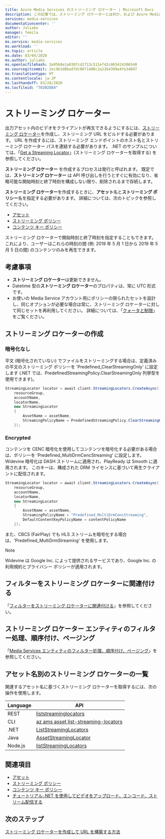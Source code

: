 ```yaml
---
title: Azure Media Services のストリーミング ロケーター | Microsoft Docs
description: この記事では、ストリーミング ロケーターとは何か、および Azure Media Services でそれらを使用する方法について説明します。
services: media-services
documentationcenter: ''
author: Juliako
manager: femila
editor: ''
ms.service: media-services
ms.workload: ''
ms.topic: article
ms.date: 03/04/2020
ms.author: juliako
ms.openlocfilehash: 3a9568e1a0307cd1713c511ef42c065424306548
ms.sourcegitcommit: 2ec4b3d0bad7dc0071400c2a2264399e4fe34897
ms.translationtype: HT
ms.contentlocale: ja-JP
ms.lasthandoff: 03/28/2020
ms.locfileid: "78302884"
---
```

# <a name="streaming-locators"></a>ストリーミング ロケーター

出力アセット内のビデオをクライアントが再生できるようにするには、[ストリーミング ロケーター](https://docs.microsoft.com/rest/api/media/streaminglocators)を作成し、ストリーミング URL をビルドする必要があります。 URL を作成するには、ストリーミング エンドポイントのホスト名とストリーミング ロケーター パスを連結する必要があります。 .NET のサンプルについては、「[Get a Streaming Locator](stream-files-tutorial-with-api.md#get-a-streaming-locator)」(ストリーミング ロケーターを取得する) を参照してください。

**ストリーミング ロケーター** を作成するプロセスは発行と呼ばれます。 既定では、**ストリーミング ロケーター** は API 呼び出しを行うとすぐに有効になり、省略可能な開始時刻と終了時刻を構成しない限り、削除されるまで存続します。 

**ストリーミング ロケーター**を作成するときに、**アセット**名と**ストリーミング ポリシー**名を指定する必要があります。 詳細については、次のトピックを参照してください。

* [アセット](assets-concept.md)
* [ストリーミング ポリシー](streaming-policy-concept.md)
* [コンテンツ キー ポリシー](content-key-policy-concept.md)

ストリーミング ロケーターで開始時刻と終了時刻を指定することもできます。これにより、ユーザーはこれらの時刻の間 (例: 2019 年 5 月 1 日から 2019 年 5 月 5 日の間) のコンテンツのみを再生できます。  

## <a name="considerations"></a>考慮事項

* **ストリーミング ロケーター**は更新できません。 
* Datetime 型の**ストリーミング ロケーター**のプロパティは、常に UTC 形式です。
* お使いの Media Service アカウント用にポリシーの限られたセットを設計し、同じオプションが必要な場合は常に、ストリーミング ロケーターに対して同じセットを再利用してください。 詳細については、「[クォータと制限](limits-quotas-constraints.md)」をご覧ください。

## <a name="create-streaming-locators"></a>ストリーミング ロケーターの作成  

### <a name="not-encrypted"></a>暗号化なし

平文 (暗号化されていない) でファイルをストリーミングする場合は、定義済みの平文のストリーミング ポリシーを 'Predefined_ClearStreamingOnly' に設定します (.NET では、PredefinedStreamingPolicy.ClearStreamingOnly 列挙型を使用できます)。

```csharp
StreamingLocator locator = await client.StreamingLocators.CreateAsync(
    resourceGroup,
    accountName,
    locatorName,
    new StreamingLocator
    {
        AssetName = assetName,
        StreamingPolicyName = PredefinedStreamingPolicy.ClearStreamingOnly
    });
```

### <a name="encrypted"></a>Encrypted 

コンテンツを CENC 暗号化を使用してコンテンツを暗号化する必要がある場合は、ポリシーを 'Predefined_MultiDrmCencStreaming' に設定します。 Widevine 暗号化は DASH ストリームに適用され、PlayReady は Smooth に適用されます。 このキーは、構成された DRM ライセンスに基づいて再生クライアントに配信されます。

```csharp
StreamingLocator locator = await client.StreamingLocators.CreateAsync(
    resourceGroup,
    accountName,
    locatorName,
    new StreamingLocator
    {
        AssetName = assetName,
        StreamingPolicyName = "Predefined_MultiDrmCencStreaming",
        DefaultContentKeyPolicyName = contentPolicyName
    });
```

また、CBCS (FairPlay) でも HLS ストリームを暗号化する場合は、'Predefined_MultiDrmStreaming' を使用します。

> [!NOTE]
> Widevine は Google Inc. によって提供されるサービスであり、Google Inc. の利用規約とプライバシー ポリシーが適用されます。

## <a name="associate-filters-with-streaming-locators"></a>フィルターをストリーミング ロケーターに関連付ける

「[フィルターをストリーミング ロケーターに関連付ける](filters-concept.md#associating-filters-with-streaming-locator)」を参照してください。

## <a name="filter-order-page-streaming-locator-entities"></a>ストリーミング ロケーター エンティティのフィルター処理、順序付け、ページング

「[Media Services エンティティのフィルター処理、順序付け、ページング](entities-overview.md)」を参照してください。

## <a name="list-streaming-locators-by-asset-name"></a>アセット名別のストリーミング ロケーターの一覧

関連するアセット名に基づくストリーミング ロケーターを取得するには、次の操作を使用します。

|Language|API|
|---|---|
|REST|[liststreaminglocators](https://docs.microsoft.com/rest/api/media/assets/liststreaminglocators)|
|CLI|[az ams asset list-streaming-locators](https://docs.microsoft.com/cli/azure/ams/asset?view=azure-cli-latest#az-ams-asset-list-streaming-locators)|
|.NET|[ListStreamingLocators](https://docs.microsoft.com/dotnet/api/microsoft.azure.management.media.assetsoperationsextensions.liststreaminglocators?view=azure-dotnet#Microsoft_Azure_Management_Media_AssetsOperationsExtensions_ListStreamingLocators_Microsoft_Azure_Management_Media_IAssetsOperations_System_String_System_String_System_String_)|
|Java|[AssetStreamingLocator](https://docs.microsoft.com/rest/api/media/assets/liststreaminglocators#assetstreaminglocator)|
|Node.js|[listStreamingLocators](https://docs.microsoft.com/javascript/api/@azure/arm-mediaservices/assets#liststreaminglocators-string--string--string--msrest-requestoptionsbase-)|

## <a name="see-also"></a>関連項目

* [アセット](assets-concept.md)
* [ストリーミング ポリシー](streaming-policy-concept.md)
* [コンテンツ キー ポリシー](content-key-policy-concept.md)
* [チュートリアル:.NET を使用してビデオをアップロード、エンコード、ストリーム配信する](stream-files-tutorial-with-api.md)

## <a name="next-steps"></a>次のステップ

[ストリーミング ロケーターを作成して URL を構築する方法](create-streaming-locator-build-url.md)

